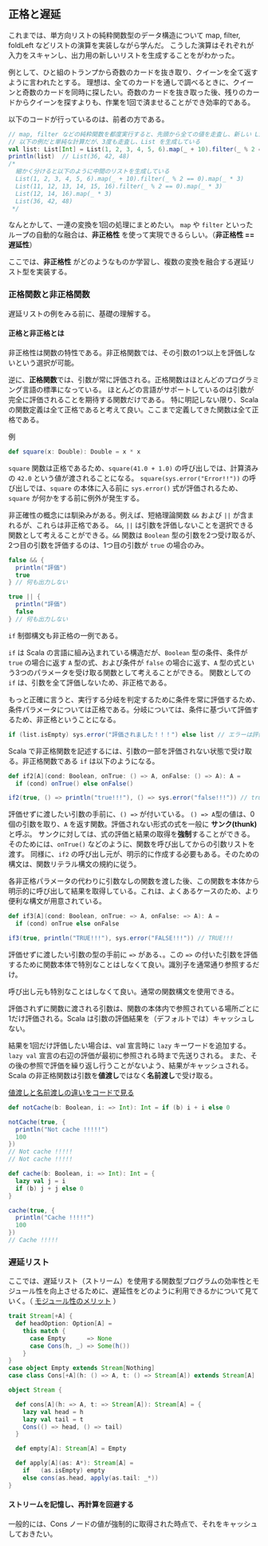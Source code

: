 ## 正格と遅延
これまでは、単方向リストの純粋関数型のデータ構造について map, filter, foldLeft などリストの演算を実装しながら学んだ。
こうした演算はそれぞれが入力をスキャンし、出力用の新しいリストを生成することをがわかった。

例として、ひと組のトランプから奇数のカードを抜き取り、クイーンを全て返すように言われたとする。
理想は、全てのカードを通しで調べるときに、クイーンと奇数のカードを同時に探したい。奇数のカードを抜き取った後、残りのカードからクイーンを探すよりも、作業を1回で済ませることができ効率的である。

以下のコードが行っているのは、前者の方である。
```scala
// map, filter などの純粋関数を都度実行すると、先頭から全ての値を走査し、新しい List を返す
// 以下の例だと単純な計算だが、3度も走査し、List を生成している
val list: List[Int] = List(1, 2, 3, 4, 5, 6).map(_ + 10).filter(_ % 2 == 0).map(_ * 3)
println(list)  // List(36, 42, 48)
/*
  細かく分けると以下のように中間のリストを生成している
  List(1, 2, 3, 4, 5, 6).map(_ + 10).filter(_ % 2 == 0).map(_ * 3)
  List(11, 12, 13, 14, 15, 16).filter(_ % 2 == 0).map(_ * 3)
  List(12, 14, 16).map(_ * 3)
  List(36, 42, 48)
 */
```
なんとかして、一連の変換を1回の処理にまとめたい。
`map` や `filter` といったループの自動的な融合は、**非正格性** を使って実現できるらしい。（**非正格性 == 遅延性**）

ここでは、**非正格性** がどのようなものか学習し、複数の変換を融合する遅延リスト型を実装する。 

### 正格関数と非正格関数
遅延リストの例をみる前に、基礎の理解する。

#### 正格と非正格とは
非正格性は関数の特性である。非正格関数では、その引数の1つ以上を評価しないという選択が可能。

逆に、**正格関数**では、引数が常に評価される。正格関数はほとんどのプログラミング言語の標準になっている。
ほとんどの言語がサポートしているのは引数が完全に評価されることを期待する関数だけである。
特に明記しない限り、Scala の関数定義は全て正格であると考えて良い。ここまで定義してきた関数は全て正格である。

例
```scala
def square(x: Double): Double = x * x
```
`square` 関数は正格であるため、`square(41.0 + 1.0)` の呼び出しでは、計算済みの `42.0` という値が渡されることになる。
`square(sys.error("Error!!"))` の呼び出しでは、`square` の本体に入る前に `sys.error()` 式が評価されるため、`square` が何かをする前に例外が発生する。

非正確性の概念には馴染みがある。例えば、短絡理論関数 `&&` および `||` が含まれるが、これらは非正格である。
`&&`, `||` は引数を評価しないことを選択できる関数として考えることができる。`&&` 関数は `Boolean` 型の引数を2つ受け取るが、2つ目の引数を評価するのは、1つ目の引数が `true` の場合のみ。
```scala
false && {
  println("評価")
  true
} // 何も出力しない

true || {
  println("評価")
  false
} // 何も出力しない
```

`if` 制御構文も非正格の一例である。

`if` は Scala の言語に組み込まれている構造だが、`Boolean` 型の条件、条件が `true` の場合に返す `A` 型の式、および条件が `false` の場合に返す、`A` 型の式という3つのパラメータを受け取る関数として考えることができる。
関数としての `if` は、引数を全て評価しないため、非正格である。

もっと正確に言うと、実行する分岐を判定するために条件を常に評価するため、条件パラメータについては正格である。分岐については、条件に基づいて評価するため、非正格ということになる。
```scala
if (list.isEmpty) sys.error("評価されました！！！") else list // エラーは評価されていない
```

Scala で非正格関数を記述するには、引数の一部を評価されない状態で受け取る。非正格関数である `if` は以下のようになる。
```scala
def if2[A](cond: Boolean, onTrue: () => A, onFalse: () => A): A =
  if (cond) onTrue() else onFalse()

if2(true, () => println("true!!!"), () => sys.error("false!!!")) // true!!!
```
評価せずに渡したい引数の手前に、`() =>` が付いている。
`() => A`型の値は、0個の引数を取り、`A` を返す関数。評価されない形式の式を一般に **サンク(thunk)** と呼ぶ。
サンクに対しては、式の評価と結果の取得を**強制**することができる。そのためには、`onTrue()` などのように、関数を呼び出してからの引数リストを渡す。
同様に、`if2` の呼び出し元が、明示的に作成する必要もある。そのための構文は、関数リテラル構文の規約に従う。

各非正格パラメータの代わりに引数なしの関数を渡した後、この関数を本体から明示的に呼び出して結果を取得している。これは、よくあるケースのため、より便利な構文が用意されている。
```scala
def if3[A](cond: Boolean, onTrue: => A, onFalse: => A): A =
  if (cond) onTrue else onFalse

if3(true, println("TRUE!!!"), sys.error("FALSE!!!")) // TRUE!!!
```
評価せずに渡したい引数の型の手前に `=>` がある、。この `=>` の付いた引数を評価するために関数本体で特別なことはしなくて良い。識別子を通常通り参照するだけ。

呼び出し元も特別なことはしなくて良い。通常の関数構文を使用できる。

評価されずに関数に渡される引数は、関数の本体内で参照されている場所ごとに1だけ評価される。Scala は引数の評価結果を（デフォルトでは）キャッシュしない。

結果を1回だけ評価したい場合は、val 宣言時に `lazy` キーワードを追加する。`lazy val` 宣言の右辺の評価が最初に参照される時まで先送りされる。
また、その後の参照で評価を繰り返し行うことがないよう、結果がキャッシュされる。Scala の非正格関数は引数を**値渡し**ではなく**名前渡し**で受け取る。

[値渡しと名前渡しの違いをコードで見る](https://www.sassy-blog.com/entry/20171221/1513823305)
```scala
def notCache(b: Boolean, i: => Int): Int = if (b) i + i else 0

notCache(true, {
  println("Not cache !!!!!")
  100
})
// Not cache !!!!!
// Not cache !!!!!

def cache(b: Boolean, i: => Int): Int = {
  lazy val j = i
  if (b) j + j else 0
}

cache(true, {
  println("Cache !!!!!")
  100
})
// Cache !!!!!
```

### 遅延リスト
ここでは、遅延リスト（ストリーム）を使用する関数型プログラムの効率性とモジュール性を向上させるために、遅延性をどのように利用できるかについて見ていく。（ [モジュール性のメリット](https://learn.liferay.com/dxp/latest/ja/liferay-internals/architecture/the-benefits-of-modularity.html#id1) ）
```scala
trait Stream[+A] {
  def headOption: Option[A] =
    this match {
      case Empty      => None
      case Cons(h, _) => Some(h())
    }
}
case object Empty extends Stream[Nothing]
case class Cons[+A](h: () => A, t: () => Stream[A]) extends Stream[A]

object Stream {

  def cons[A](h: => A, t: => Stream[A]): Stream[A] = {
    lazy val head = h
    lazy val tail = t
    Cons(() => head, () => tail)
  }

  def empty[A]: Stream[A] = Empty

  def apply[A](as: A*): Stream[A] =
    if   (as.isEmpty) empty
    else cons(as.head, apply(as.tail: _*))
}
```

#### ストリームを記憶し、再計算を回避する
一般的には、Cons ノードの値が強制的に取得された時点で、それをキャッシュしておきたい。
